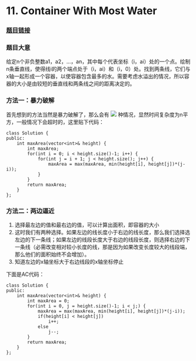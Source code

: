 # 11. Container With Most Water
### [题目链接]((https://leetcode.com/problems/container-with-most-water/description/))
### 题目大意
  给定n个非负整数a1，a2，...，an，其中每个代表坐标（i，ai）处的一个点。绘制n条垂直线，使得线i的两个端点处于（i，ai）和（i，0）处。找到两条线，它们与x轴一起形成一个容器，以使容器包含最多的水。需要考虑水溢出的情况，所以容器的大小是由较短的垂直线和两条线之间的距离决定的。
  
### 方法一：暴力破解
  
  首先想到的方法当然是暴力破解了，那么会有 
   <img src="http://chart.googleapis.com/chart?cht=tx&chl=\Large \mathrm{C}_n^k" style="border:none;">
  种情况，显然时间复杂度为n平方，一般情况下会超时的，这里贴下代码：
   
   	class Solution {
	public:
	    int maxArea(vector<int>& height) {
	        int maxArea;
	        for(int i = 0; i < height.size()-1; i++) {
	            for(int j = i + 1; j < height.size(); j++) {
	                maxArea = max(maxArea, min(height[i], height[j])*(j-i));
	            }
	        }
	        return maxArea;
	    }
	};
	
### 方法二：两边逼近
  
  1. 选择最左边的值和最右边的值，可以计算出面积，即容器的大小
  2. 这时我们有两种选择。如果左边的线长度小于右边的线长度，那么我们选择选左边的下一条线；如果左边的线段长度大于右边的线段长度，则选择右边的下一条线（必需改变相对较小长度的线，那是因为如果改变长度较大的线段端，那么他们的面积始终不会增加）。
  3. 知道左边的x轴坐标大于右边线段的x轴坐标停止

下面是AC代码：
	
	
	class Solution {
	public:
	    int maxArea(vector<int>& height) {
	        int maxArea = 0;
	        for(int i = 0, j = height.size()-1; i < j;) {
	            maxArea = max(maxArea, min(height[i], height[j])*(j-i));
	            if(height[i] < height[j])
	                i++;
	            else
	                j--;
	        }
	        return maxArea;
	    }
	};	

  
  
  
  
  
  
  
  
  
  
  
  
  
  
  
  
  
  
  
  
  
  
   
